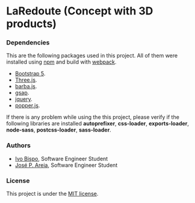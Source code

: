 # LaRedoute (Concept with 3D products)

### Dependencies

This are the following packages used in this project. All of them were installed
using [npm](https://docs.npmjs.com/getting-started) and build with [webpack](https://webpack.js.org/).

- [Bootstrap 5](https://getbootstrap.com/docs/5.0/getting-started/download/).
- [Three.js](https://threejs.org/).
- [barba.js](https://barba.js.org/docs/getstarted/intro/).
- [gsap](https://greensock.com/gsap/).
- [jquery](https://jquery.com/).
- [popper.js](https://www.npmjs.com/package/@popperjs/core).

If there is any problem while using the this project, please verify if the following
libraries are installed **autoprefixer**, **css-loader**, **exports-loader**, **node-sass**,
**postcss-loader**, **sass-loader**.

### Authors

- [Ivo Bispo](https://github.com/ivoafonsobispo), Software Engineer Student
- [José P. Areia](https://github.com/joseareia), Software Engineer Student

### License

This project is under the [MIT license](https://opensource.org/licenses/MIT).
